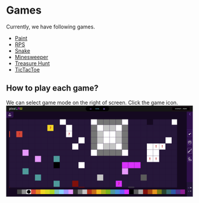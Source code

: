 # Games
Currently, we have following games.
- [Paint](./paint.md)
- [RPS](./rps.md)
- [Snake](./snake.md)
- [Minesweeper](./minesweeper.md)
- [Treasure Hunt](./treasure-hunt.md)
- [TicTacToe](./tictactoe.md)

## How to play each game?

We can select game mode on the right of screen. Click the game icon.
![Screenshot](../images/Screenshot.png)